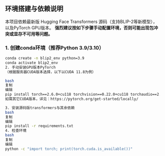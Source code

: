 ## 环境搭建与依赖说明

本项目依赖最新版 Hugging Face Transformers 源码（支持BLIP-2等新模型），以及PyTorch GPU版本。
**强烈建议按如下步骤手动配置环境，否则可能出现包冲突或显存不可用等问题。**

### 1. 创建conda环境（推荐Python 3.9/3.10）

```bash
conda create -n blip2_env python=3.9
conda activate blip2_env
2. 手动安装GPU版本PyTorch
（根据服务器CUDA版本选择，以下以CUDA 11.8为例）

bash
复制
编辑
pip install torch==2.6.0+cu118 torchvision==0.22.0+cu118 torchaudio==2.7.0+cu118 --index-url https://download.pytorch.org/whl/cu118
如需其它CUDA版本，详见：https://pytorch.org/get-started/locally/

3. 安装源码版transformers与其余依赖
bash
复制
编辑
pip install -r requirements.txt
4. 检查环境
bash
复制
编辑
python -c "import torch; print(torch.cuda.is_available())"